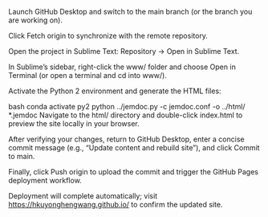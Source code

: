 Launch GitHub Desktop and switch to the main branch (or the branch you are working on).

Click Fetch origin to synchronize with the remote repository.

Open the project in Sublime Text: Repository → Open in Sublime Text.

In Sublime’s sidebar, right-click the www/ folder and choose Open in Terminal (or open a terminal and cd into www/).

Activate the Python 2 environment and generate the HTML files:

bash
conda activate py2
python ../jemdoc.py -c jemdoc.conf -o ../html/ *.jemdoc
Navigate to the html/ directory and double-click index.html to preview the site locally in your browser.

After verifying your changes, return to GitHub Desktop, enter a concise commit message (e.g., “Update content and rebuild site”), and click Commit to main.

Finally, click Push origin to upload the commit and trigger the GitHub Pages deployment workflow.

Deployment will complete automatically; visit https://hkuyonghengwang.github.io/ to confirm the updated site.
